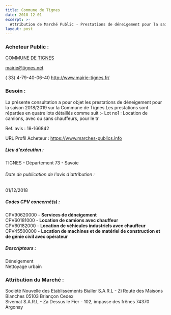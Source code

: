 ```yaml
---
title: Commune de Tignes
date: 2018-12-01
excerpt: >-
  Attribution de Marché Public - Prestations de déneigement pour la saison 2018/2019 sur la Commune de Tignes
layout: post
---
```


### Acheteur Public : 
<a href="/acheteur-33/siren-217302967"> COMMUNE DE TIGNES</a><br/>



mairie@tignes.net

( 33) 4-79-40-06-40
http://www.mairie-tignes.fr/
### Besoin :

La présente consultation a pour objet les prestations de déneigement pour la saison 2018/2019 sur la Commune de Tignes.Les prestations sont réparties en quatre lots détaillés comme suit :- Lot no1 : Location de camions, avec ou sans chauffeurs, pour le tr

Ref. avis : 18-166842

URL Profil Acheteur : https://www.marches-publics.info

##### Lieu d'exécution :

TIGNES - Département 73 - Savoie

###### Date de publication de l'avis d'attribution : 
01/12/2018

##### Codes CPV concerné(s) :
CPV90620000 - **Services de déneigement** <br/>
CPV60181000 - **Location de camions avec chauffeur** <br/>
CPV60182000 - **Location de véhicules industriels avec chauffeur** <br/>
CPV45500000 - **Location de machines et de matériel de construction et de génie civil avec opérateur** <br/>

##### Descripteurs :
Déneigement <br/>
Nettoyage urbain <br/>

### Attribution du Marché :
Société Nouvelle des Etablissements Bialler S.A.R.L - Zi Route des Maisons Blanches 05103 Briançon Cedex <br/>
Sivemat S.A.R.L - Za Dessus le Fier - 102, impasse des frênes 74370 Argonay <br/>

